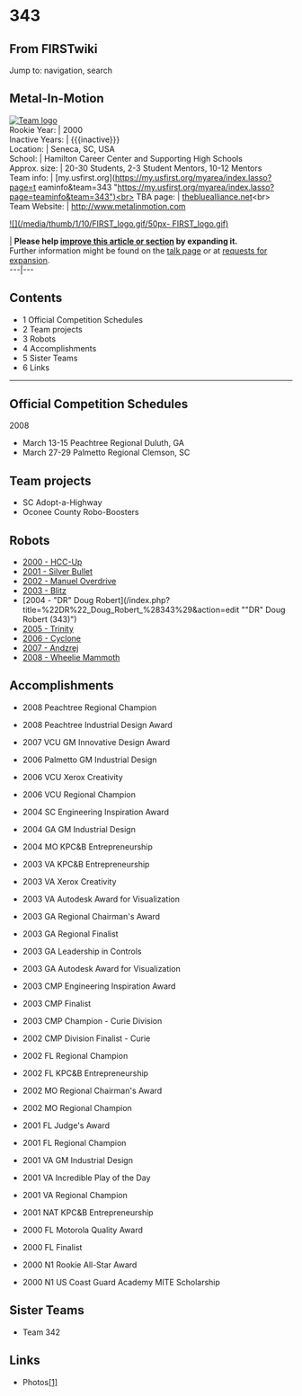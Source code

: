 # 343

## From FIRSTwiki

Jump to: navigation, search

## Metal-In-Motion

[![Team logo](/media/b/b0/Bigmim.jpg)](Image:Bigmim.jpg "Team logo")<br>
Rookie Year: | 2000<br>
Inactive Years: | {{{inactive}}}<br>
Location: | Seneca, SC, USA<br>
School: | Hamilton Career Center and Supporting High Schools<br>
Approx. size: | 20-30 Students, 2-3 Student Mentors, 10-12 Mentors<br>
Team info: | [my.usfirst.org](https://my.usfirst.org/myarea/index.lasso?page=t
eaminfo&team=343 "https://my.usfirst.org/myarea/index.lasso?page=teaminfo&team=343")<br>
TBA page: | [thebluealliance.net](http://www.thebluealliance.net/tbatv/team.php?team=343 "http://www.thebluealliance.net/tbatv/team.php?team=343")<br>
Team Website: | <http://www.metalinmotion.com>

[![](/media/thumb/1/10/FIRST_logo.gif/50px-
FIRST_logo.gif)](Image:FIRST_logo.gif)

| **Please help [improve this article or section](http://www.firstwiki.net/index.php?title=343&action=edit "http://www.firstwiki.net/index.php?title=343&action=edit") by expanding it.**<br>
Further information might be found on the [talk page](/index.php?title=Talk:343&action=edit "Talk:343") or at [requests for expansion](FIRSTwiki:Requests_for_expansion "FIRSTwiki:Requests for
expansion").<br>
---|---

## Contents

- 1 Official Competition Schedules
- 2 Team projects
- 3 Robots
- 4 Accomplishments
- 5 Sister Teams
- 6 Links

--------------------------------------------------------------------------------

## Official Competition Schedules

2008

- March 13-15 Peachtree Regional Duluth, GA
- March 27-29 Palmetto Regional Clemson, SC

## Team projects

- SC Adopt-a-Highway
- Oconee County Robo-Boosters

## Robots

- [2000 - HCC-Up](/index.php?title=HCC-Up_%28343%29&action=edit "HCC-Up \(343\)") 
- [2001 - Silver Bullet](/index.php?title=Silver_Bullet_%28343%29&action=edit "Silver Bullet \(343\)") 
- [2002 - Manuel Overdrive](/index.php?title=Manuel_Overdrive_%28343%29&action=edit "Manuel Overdrive \(343\)") 
- [2003 - Blitz](/index.php?title=Blitz_%28343%29&action=edit "Blitz \(343\)")
- [2004 - "DR" Doug Robert](/index.php?title=%22DR%22_Doug_Robert_%28343%29&action=edit ""DR" Doug Robert \(343\)")
- [2005 - Trinity](/index.php?title=Trinity_%28343%29&action=edit "Trinity \(343\)")
- [2006 - Cyclone](/index.php?title=Cyclone_%28343%29&action=edit "Cyclone \(343\)")
- [2007 - Andzrej](/index.php?title=Andzrej_%28343%29&action=edit "Andzrej \(343\)")
- [2008 - Wheelie Mammoth](/index.php?title=Wheelie_Mammoth_%28343%29&action=edit "Wheelie Mammoth \(343\)")

## Accomplishments

- 2008 Peachtree Regional Champion
- 2008 Peachtree Industrial Design Award

- 2007 VCU GM Innovative Design Award

- 2006 Palmetto GM Industrial Design
- 2006 VCU Xerox Creativity
- 2006 VCU Regional Champion

- 2004 SC Engineering Inspiration Award
- 2004 GA GM Industrial Design
- 2004 MO KPC&B Entrepreneurship

- 2003 VA KPC&B Entrepreneurship
- 2003 VA Xerox Creativity
- 2003 VA Autodesk Award for Visualization
- 2003 GA Regional Chairman's Award
- 2003 GA Regional Finalist
- 2003 GA Leadership in Controls
- 2003 GA Autodesk Award for Visualization
- 2003 CMP Engineering Inspiration Award
- 2003 CMP Finalist
- 2003 CMP Champion - Curie Division

- 2002 CMP Division Finalist - Curie
- 2002 FL Regional Champion
- 2002 FL KPC&B Entrepreneurship
- 2002 MO Regional Chairman's Award
- 2002 MO Regional Champion

- 2001 FL Judge's Award
- 2001 FL Regional Champion
- 2001 VA GM Industrial Design
- 2001 VA Incredible Play of the Day
- 2001 VA Regional Champion
- 2001 NAT KPC&B Entrepreneurship

- 2000 FL Motorola Quality Award
- 2000 FL Finalist
- 2000 N1 Rookie All-Star Award
- 2000 N1 US Coast Guard Academy MITE Scholarship

## Sister Teams

- Team 342

## Links

- Photos[[1]](http://s218.photobucket.com/albums/cc287/metalinmotion/Peachtree%202/?albumview=slideshow "http://s218.photobucket.com/albums/cc287/metalinmotion/Peachtree%202/?albumview=slideshow")
